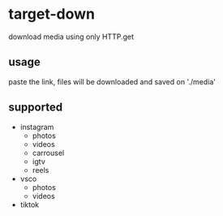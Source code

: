 # target-down
download media using only HTTP.get

## usage
paste the link, files will be downloaded and saved on './media'

## supported
- instagram
    - photos
    - videos
    - carrousel
    - igtv
    - reels
- vsco
    - photos
    - videos
- tiktok
